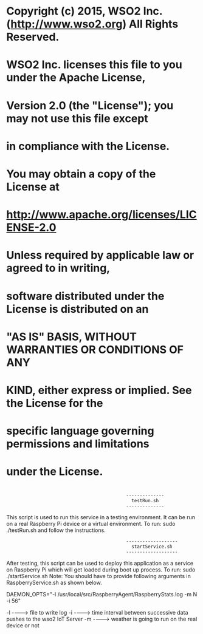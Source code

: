 #
# Copyright (c) 2015, WSO2 Inc. (http://www.wso2.org) All Rights Reserved.
#
# WSO2 Inc. licenses this file to you under the Apache License,
# Version 2.0 (the "License"); you may not use this file except
# in compliance with the License.
# You may obtain a copy of the License at
#
# http://www.apache.org/licenses/LICENSE-2.0
#
# Unless required by applicable law or agreed to in writing,
# software distributed under the License is distributed on an
# "AS IS" BASIS, WITHOUT WARRANTIES OR CONDITIONS OF ANY
# KIND, either express or implied.  See the License for the
# specific language governing permissions and limitations
# under the License.
#

                                                --------------
                                                  testRun.sh
                                                --------------
This script is used to run this service in a testing environment. It can be run on a real Raspberry Pi device or
 a virtual environment.
To run: sudo ./testRun.sh and follow the instructions.

                                                -------------------
                                                  startService.sh
                                                -------------------
After testing, this script can be used to deploy this application as a service on Raspberry Pi which will get loaded
during boot up process.
To run: sudo ./startService.sh
Note: You should have to provide following arguments in RaspberryService.sh as shown below.

DAEMON_OPTS="-l /usr/local/src/RaspberryAgent/RaspberryStats.log -m N -i 56"

-l ----> file to write log
-i ----> time interval between successive data pushes to the wso2 IoT Server
-m ----> weather is going to run on the real device or not
